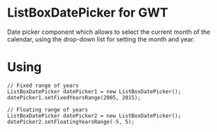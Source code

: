 ListBoxDatePicker for GWT
========================

Date picker component which allows to select the current month 
of the calendar, using the drop-down list for setting the month and year.

# Using
```
// Fixed range of years
ListBoxDatePicker datePicker1 = new ListBoxDatePicker();
datePicker1.setFixedYearsRange(2005, 2015);

// Floating range of years
ListBoxDatePicker datePicker2 = new ListBoxDatePicker();
datePicker2.setFloatingYearsRange(-5, 5);
```
